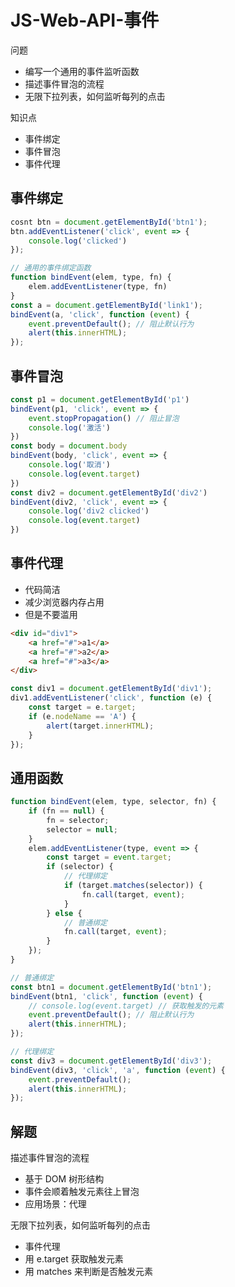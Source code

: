 # JS-Web-API-事件

问题
- 编写一个通用的事件监听函数
- 描述事件冒泡的流程
- 无限下拉列表，如何监听每列的点击

知识点
- 事件绑定
- 事件冒泡
- 事件代理

## 事件绑定

```js
cosnt btn = document.getElementById('btn1');
btn.addEventListener('click', event => {
    console.log('clicked')
});

// 通用的事件绑定函数
function bindEvent(elem, type, fn) {
    elem.addEventListener(type, fn)
}
const a = document.getElementById('link1');
bindEvent(a, 'click', function (event) {
    event.preventDefault(); // 阻止默认行为
    alert(this.innerHTML);
});
```

## 事件冒泡

```js
const p1 = document.getElementById('p1')
bindEvent(p1, 'click', event => {
    event.stopPropagation() // 阻止冒泡
    console.log('激活')
})
const body = document.body
bindEvent(body, 'click', event => {
    console.log('取消')
    console.log(event.target)
})
const div2 = document.getElementById('div2')
bindEvent(div2, 'click', event => {
    console.log('div2 clicked')
    console.log(event.target)
})
```

## 事件代理

- 代码简洁
- 减少浏览器内存占用
- 但是不要滥用

```html
<div id="div1">
    <a href="#">a1</a>
    <a href="#">a2</a>
    <a href="#">a3</a>
</div>
```

```js
const div1 = document.getElementById('div1');
div1.addEventListener('click', function (e) {
    const target = e.target;
    if (e.nodeName == 'A') {
        alert(target.innerHTML);
    }
});
```

## 通用函数

```js
function bindEvent(elem, type, selector, fn) {
    if (fn == null) {
        fn = selector;
        selector = null;
    }
    elem.addEventListener(type, event => {
        const target = event.target;
        if (selector) {
            // 代理绑定
            if (target.matches(selector)) {
                fn.call(target, event);
            }
        } else {
            // 普通绑定
            fn.call(target, event);
        }
    });
}
```

```js
// 普通绑定
const btn1 = document.getElementById('btn1');
bindEvent(btn1, 'click', function (event) {
    // console.log(event.target) // 获取触发的元素
    event.preventDefault(); // 阻止默认行为
    alert(this.innerHTML);
});

// 代理绑定
const div3 = document.getElementById('div3');
bindEvent(div3, 'click', 'a', function (event) {
    event.preventDefault();
    alert(this.innerHTML);
});
```

## 解题

描述事件冒泡的流程
- 基于 DOM 树形结构
- 事件会顺着触发元素往上冒泡
- 应用场景：代理

无限下拉列表，如何监听每列的点击
- 事件代理
- 用 e.target 获取触发元素
- 用 matches 来判断是否触发元素
